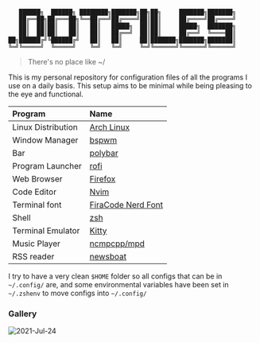 ```
   ██████╗  ██████╗ ████████╗███████╗██╗██╗     ███████╗███████╗
   ██╔══██╗██╔═══██╗╚══██╔══╝██╔════╝██║██║     ██╔════╝██╔════╝
   ██║  ██║██║   ██║   ██║   █████╗  ██║██║     █████╗  ███████╗
   ██║  ██║██║   ██║   ██║   ██╔══╝  ██║██║     ██╔══╝  ╚════██║
██╗██████╔╝╚██████╔╝   ██║   ██║     ██║███████╗███████╗███████║
╚═╝╚═════╝  ╚═════╝    ╚═╝   ╚═╝     ╚═╝╚══════╝╚══════╝╚══════╝
```

> There's no place like ~/

This is my personal repository for configuration files of all the programs I
use on a daily basis. This setup aims to be minimal while being pleasing to the
eye and functional.

| Program            | Name                                                           |
| :----------------- | :------------------------------------------------------------- |
| Linux Distribution | [Arch Linux](https://www.archlinux.org/)                       |
| Window Manager     | [bspwm](https://github.com/baskerville/bspwm)                  |
| Bar                | [polybar](https://github.com/jaagr/polybar)                    |
| Program Launcher   | [rofi](https://github.com/DaveDavenport/rofi)                  |
| Web Browser        | [Firefox](https://www.mozilla.org/en-US/firefox/new/)          |
| Code Editor        | [Nvim](https://neovim.io/)                                     |
| Terminal font      | [FiraCode Nerd Font](https://www.nerdfonts.com/font-downloads) |
| Shell              | [zsh](https://www.zsh.org/)                                    |
| Terminal Emulator  | [Kitty](https://sw.kovidgoyal.net/kitty/)                      |
| Music Player       | [ncmpcpp/mpd](https://github.com/ncmpcpp/ncmpcpp)              |
| RSS reader         | [newsboat](https://newsboat.org/)                              |

I try to have a very clean `$HOME` folder so all configs that can be in
`~/.config/` are, and some environmental variables have been set in `~/.zshenv`
to move configs into `~/.config/`

### Gallery

![2021-Jul-24](https://user-images.githubusercontent.com/67771985/126878826-c96c77d1-9bb5-47e5-b75c-9cc2405935bb.png)

